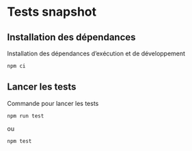 # Tests snapshot

## Installation des dépendances

Installation des dépendances d’exécution et de développement

`npm ci`

## Lancer les tests

Commande pour lancer les tests

`npm run test`

ou

`npm test`